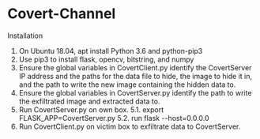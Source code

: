 # Covert-Channel
Installation
1. On Ubuntu 18.04, apt install Python 3.6 and python-pip3
2. Use pip3 to install flask, opencv, bitstring, and numpy
3. Ensure the global variables in CovertClient.py identify the CovertServer IP address and the paths for the data file to hide, the image to hide it in, and the path to write the new image containing the hidden data to.
4. Ensure the global variables in CovertServer.py identify the path to write the exfiltrated image and extracted data to.
5. Run CovertServer.py on own box.
5.1. export FLASK_APP=CovertServer.py
5.2. run flask --host=0.0.0.0
6. Run CovertClient.py on victim box to exfiltrate data to CovertServer.
